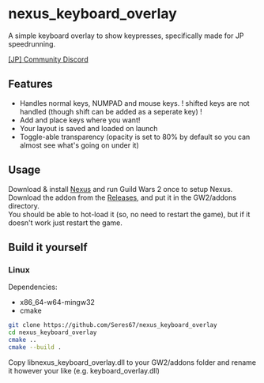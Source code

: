 # nexus_keyboard_overlay

A simple keyboard overlay to show keypresses, specifically made for JP speedrunning.

[[JP] Community Discord](https://gw2jp.net/discord)

## Features
- Handles normal keys, NUMPAD and mouse keys. ! shifted keys are not handled (though shift can be added as a seperate key) !
- Add and place keys where you want!
- Your layout is saved and loaded on launch
- Toggle-able transparency (opacity is set to 80% by default so you can almost see what's going on under it)

## Usage

Download & install [Nexus](https://raidcore.gg/Nexus) and run Guild Wars 2 once to setup Nexus.  
Download the addon from the [Releases](https://github.com/Seres67/nexus_keyboard_overlay/releases), and put it in the GW2/addons directory.  
You should be able to hot-load it (so, no need to restart the game), but if it doesn't work just restart the game.  

## Build it yourself

### Linux

Dependencies:
- x86_64-w64-mingw32
- cmake

```bash
git clone https://github.com/Seres67/nexus_keyboard_overlay
cd nexus_keyboard_overlay
cmake ..
cmake --build .

```
Copy libnexus_keyboard_overlay.dll to your GW2/addons folder and rename it however your like (e.g. keyboard_overlay.dll)
